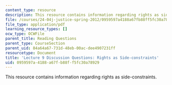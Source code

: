 ```yaml
---
content_type: resource
description: This resource contains information regarding rights as side-constraints.
file: /courses/24-04j-justice-spring-2012/0959597a4188a67fb88ff5fc30a78929_MIT24_04JS12_disc09.pdf
file_type: application/pdf
learning_resource_types: []
ocw_type: OCWFile
parent_title: Reading Questions
parent_type: CourseSection
parent_uid: 84a64a67-731d-48eb-00ac-dee4907231ff
resourcetype: Document
title: 'Lecture 9 Discussion Questions: Rights as Side-constraints'
uid: 0959597a-4188-a67f-b88f-f5fc30a78929
---
```

This resource contains information regarding rights as side-constraints.

